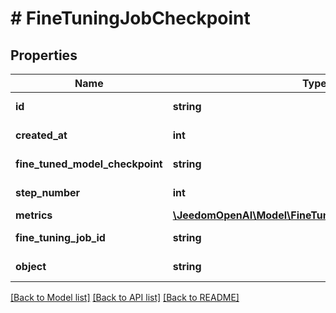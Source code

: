 # # FineTuningJobCheckpoint

## Properties

Name | Type | Description | Notes
------------ | ------------- | ------------- | -------------
**id** | **string** | The checkpoint identifier, which can be referenced in the API endpoints. |
**created_at** | **int** | The Unix timestamp (in seconds) for when the checkpoint was created. |
**fine_tuned_model_checkpoint** | **string** | The name of the fine-tuned checkpoint model that is created. |
**step_number** | **int** | The step number that the checkpoint was created at. |
**metrics** | [**\JeedomOpenAI\Model\FineTuningJobCheckpointMetrics**](FineTuningJobCheckpointMetrics.md) |  |
**fine_tuning_job_id** | **string** | The name of the fine-tuning job that this checkpoint was created from. |
**object** | **string** | The object type, which is always \&quot;fine_tuning.job.checkpoint\&quot;. |

[[Back to Model list]](../../README.md#models) [[Back to API list]](../../README.md#endpoints) [[Back to README]](../../README.md)
